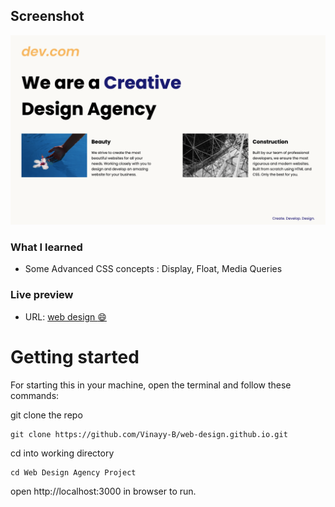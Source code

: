 ## Screenshot

![](./Web%20Design%20Agency%20Project/screenshot.png)

### What I learned

- Some Advanced CSS concepts : Display, Float, Media Queries

### Live preview

- URL: [web design :smile:](https://webdesign.github.io.)


# Getting started
For starting this in your machine, open the terminal and follow these commands:

git clone the repo
```
git clone https://github.com/Vinayy-B/web-design.github.io.git
```
cd into working directory
```
cd Web Design Agency Project
```

open http://localhost:3000 in browser to run.